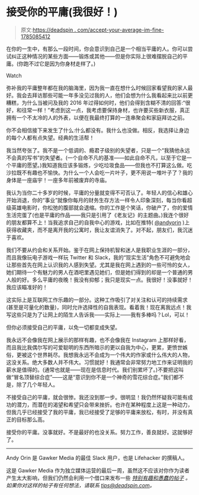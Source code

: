# 接受你的平庸(我很好！)

> 原文:[https://deadspin . com/accept-your-average-im-fine-1785085412](https://deadspin.com/accept-your-mediocrity-im-fine-1785085412)

在你的一生中，有那么一段时间，你会意识到自己是一个相当平庸的人。你可以尝试纠正这种情况的某些方面——锻炼或其他——但是你实际上很难摆脱自己的平庸。(你跑不过它是因为你身材走样了。)

Watch

弥补我的平庸整年都在我的脑海里，因为我一直在想什么时候回家看望我的家人最好。我会去拜访那些可能一年多没见过我的人，他们会想为什么我看起来比以前更糟糕，为什么当被问及我的 2016 年过得如何时，他们会得到含糊不清的回答:“很好，和往常一样！”考虑到这一点，我考虑要保持身材，也许要买些新衣服，真正拥有一个不太冷的人的外表，以便在我最终打算的一连串聚会和家庭拜访之前。

你不会相信接下来发生了什么:什么都没有。我什么也没做。相反，我选择让身边的每个人都有点失望。经典的生活帮！

我当然夸张了。我不是一个低调的、瘾君子级别的失望者，只是一个“我猜他永远不会真的写书”的失望者。(一个自命不凡的基准——如此自命不凡，以至于它是一个平庸的愿望。)我知道我应该多锻炼，少吃垃圾食品——但我也不打算这么做。吃沙拉既不有趣也不愉快。为什么一个人会吃一片叶子，更不用说一堆叶子了？我的身体是一座庙宇！一座多年前被废弃的寺庙。

我认为当你二十多岁的时候，平庸的分量就变得不可否认了。年轻人的信心和雄心开始消退，你的“事业”就像你每月的财务生存方法一样令人印象深刻，每当你看超级英雄电影时，你松弛的腹部就会退缩。你的工作是个笑话，你破产了，你的爱情生活完蛋了(也是平庸的作品——我只是引用了《老友记》的主题曲。)我连个很好的朋友都算不上！当我追求自己的自我中心的游戏，比如在推特( [@andyorin](https://twitter.com/andyorin) )上获得收藏夹，而不是离开我的公寓时，我让友谊消失了。对不起，朋友们，我沉迷于喜欢。

我们不要从约会和关系开始。鉴于在网上保持机智和迷人是我职业生涯的一部分，而且我像玩电子游戏一样玩 Twitter 和 Slack，我的“现实生活”角色不可避免地会让那些首先在网上认识我的人感到失望。尤其是我在网上遇到的一些可怜的女人，她们期待一个有魅力的男人在酒吧里遇见她们，但是她们得到的却是一个普通的男人般的好。多么平庸的夜晚！我没有抑郁；我只是现实一点。我很好！没事就好！我应该瞄准好的！

这实际上是互联网工作乐趣的一部分。这种工作吸引了对关注和认可的持续需求(甚至是可量化的数量)，同时允许选择性的自我表现。看着我！现在离我远点！我写这些只是为了让网上的陌生人告诉我——实际上——我有多棒吗？Lol，可以！

但你必须接受自己的平庸，以免一切都变成失望。

我永远不会像我在网上展示的那样有趣，也不会像我在 Instagram 上那样好看，而且我比我偶尔写的可爱聪明的东西所暗示的更以自我为中心，更累，更愤世嫉俗，更被这个世界耗尽。我想我永远不会成为一个伟大的作家或什么伟大的人物，这没关系。绝大多数人并不伟大。习惯就好！我通常会非常努力地工作来证明我的薪水是值得的。(通常也就是——现在是信息时代。我们别累坏了。)不要把这叫做“冒名顶替综合症”——这是“意识到你不是一个神奇的雪花综合症。”我们都不是，除了几个年轻人。

不接受自己的平庸，就会很惨。我还没到那一步。很明显！我仍然怀疑我可能有成功的潜力，而潜在的渴望和希望只会带来挫折。也许在某种程度上这是一种动力，但我几乎已经接受了我的平庸，我已经接受了足够的平庸来放松，有时，并没有真正的目标那么高。

接受你的平庸。没事就好。不是最好的也没关系。努力工作，善良就好。这就够好了。

* * *

Andy Orin 是 Gawker Media 的最佳 Slack 用户，也是 Lifehacker 的撰稿人。

这是 Gawker Media 作为独立媒体运营的最后一周，虽然这不应该对你作为读者产生太大影响，但我们仍然会利用一个借口来发布一些 [*特别有趣和愚蠢的帖子*](http://gawker.com/welcome-to-senior-week-1784979018) *。如果你对这样的帖子有任何想法，请联系 tips@deadspin.com。*